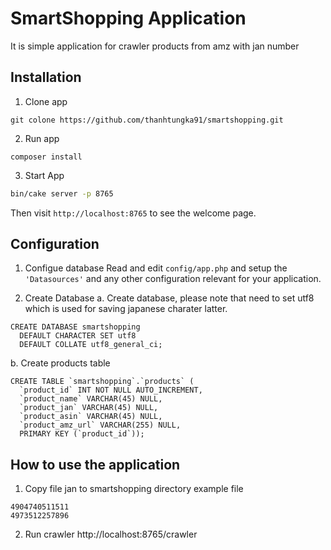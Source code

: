 # SmartShopping Application 
It is simple application for crawler products from amz with jan number 

## Installation

1. Clone app 
```
git colone https://github.com/thanhtungka91/smartshopping.git
```
2. Run app 
```
composer install 
```

3. Start App 

```bash
bin/cake server -p 8765
```

Then visit `http://localhost:8765` to see the welcome page.

## Configuration
1. Configue database 
Read and edit `config/app.php` and setup the `'Datasources'` and any other
configuration relevant for your application.

2. Create Database 
a. Create database, please note that need to set utf8 which is used for saving japanese charater latter. 
```
CREATE DATABASE smartshopping
  DEFAULT CHARACTER SET utf8
  DEFAULT COLLATE utf8_general_ci;
```
b. Create products table
```
CREATE TABLE `smartshopping`.`products` (
  `product_id` INT NOT NULL AUTO_INCREMENT,
  `product_name` VARCHAR(45) NULL,
  `product_jan` VARCHAR(45) NULL,
  `product_asin` VARCHAR(45) NULL,
  `product_amz_url` VARCHAR(255) NULL,
  PRIMARY KEY (`product_id`));
```

## How to use the application 
1. Copy file jan to smartshopping directory 
example file 
```
4904740511511
4973512257896
```
2. Run crawler 
http://localhost:8765/crawler
